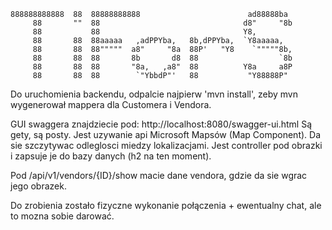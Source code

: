     888888888888  88  88888888888                        ad88888ba  
         88       ""  88                                d8"     "8b
         88           88                                Y8,        
         88       88  88aaaaa   ,adPPYba,   8b,dPPYba,  `Y8aaaaa,    
         88       88  88"""""  a8"     "8a  88P'   "Y8    `"""""8b,  
         88       88  88       8b       d8  88                  `8b  
         88       88  88       "8a,   ,a8"  88          Y8a     a8P  
         88       88  88        `"YbbdP"'   88           "Y88888P"   
         
         
Do uruchomienia backendu, odpalcie najpierw 'mvn install', zeby mvn wygenerował mappera dla Customera i Vendora.

GUI swaggera znajdziecie pod: http://localhost:8080/swagger-ui.html
Są gety, są posty. Jest uzywanie api Microsoft Mapsów (Map Component). Da sie szczytywac odleglosci miedzy lokalizacjami.
Jest controller pod obrazki i zapsuje je do bazy danych (h2 na ten moment).

Pod /api/v1/vendors/{ID}/show macie dane vendora, gdzie da sie wgrac jego obrazek.

Do zrobienia zostało fizyczne wykonanie połączenia + ewentualny chat, ale to mozna sobie darować.
